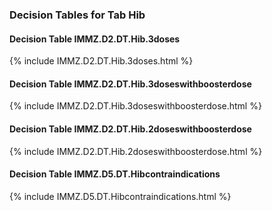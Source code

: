 ### Decision Tables for Tab  Hib
#### Decision Table IMMZ.D2.DT.Hib.3doses
{% include IMMZ.D2.DT.Hib.3doses.html %}
#### Decision Table IMMZ.D2.DT.Hib.3doseswithboosterdose
{% include IMMZ.D2.DT.Hib.3doseswithboosterdose.html %}
#### Decision Table IMMZ.D2.DT.Hib.2doseswithboosterdose
{% include IMMZ.D2.DT.Hib.2doseswithboosterdose.html %}
#### Decision Table IMMZ.D5.DT.Hibcontraindications
{% include IMMZ.D5.DT.Hibcontraindications.html %}

